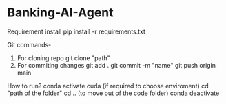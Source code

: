 # Banking-AI-Agent
Requirement install
pip install -r requirements.txt

Git commands- 
1. For cloning repo
git clone "path"
2. For commiting changes
git add .
git commit -m "name"
git push origin main


How to run?
conda activate cuda (if required to choose enviroment)
cd "path of the folder"
cd .. (to move out of the code folder)
conda deactivate 

